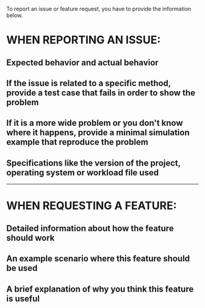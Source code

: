To report an issue or feature request, you have to provide the information below.

# WHEN REPORTING AN ISSUE:

## Expected behavior and actual behavior

## If the issue is related to a specific method, provide a test case that fails in order to show the problem

## If it is a more wide problem or you don't know where it happens, provide a minimal simulation example that reproduce the problem

## Specifications like the version of the project, operating system or workload file used

------------------------------------------------------------------------------------------------------------------------------------

# WHEN REQUESTING A FEATURE:

## Detailed information about how the feature should work

## An example scenario where this feature should be used

## A brief explanation of why you think this feature is useful
